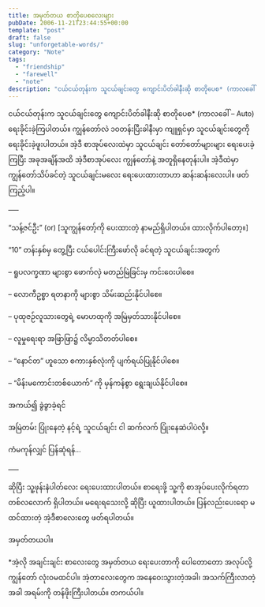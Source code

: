```yaml
---
title: အမှတ်တယ စာတိုပေစလေးများ
pubDate: 2006-11-21T23:44:55+00:00
template: "post"
draft: false
slug: "unforgetable-words/"
category: "Note"
tags:
  - "friendship"
  - "farewell"
  - "note"
description: "ငယ်ငယ်တုန်းက သူငယ်ချင်းတွေ ကျောင်းပိတ်ခါနီးဆို စာတိုပေစ* (ကာလခေါ် &#8211; Auto) ရေးခိုင်းခဲ့ကြပါတယ်။"
---
```


ငယ်ငယ်တုန်းက သူငယ်ချင်းတွေ ကျောင်းပိတ်ခါနီးဆို စာတိုပေစ\* (ကာလခေါ် &#8211; Auto) ရေးခိုင်းခဲ့ကြပါတယ်။ ကျွန်တော်လဲ ၁၀တန်းပြီးခါနီးမှာ ကျူရှင်မှာ သူငယ်ချင်းတွေကို ရေးခိုင်းခဲ့ဖူးပါတယ်။ အဲ့ဒီ စာအုပ်လေးထဲမှာ သူငယ်ချင်း တော်တော်များများ ရေးပေးခဲ့ကြပြီး အခုအချိန်အထိ အဲ့ဒီစာအုပ်လေး ကျွန်တော်နဲ့ အတူရှိနေတုန်းပါ။ အဲ့ဒီထဲမှာ ကျွန်တော်သိပ်ခင်တဲ့ သူငယ်ချင်းမလေး ရေးပေးထားတာဟာ ဆန်းဆန်းလေးပါ။ ဖတ်ကြည့်ပါ။

&#8212;&#8211;

&#8220;သန့်ဇင်ဦး&#8221; (or) [သူကျွန်တော့်ကို ပေးထားတဲ့ နာမည်ရှိပါတယ်။ ထားလိုက်ပါတော့။]

&#8220;10&#8221; တန်းနှစ်မှ တွေ့ပြီး ငယ်ပေါင်းကြီးဖော်လို ခင်ရတဲ့ သူငယ်ချင်းအတွက်

&#8211; ရူပလက္ခဏာ များစွာ ဖောက်လှဲ မတည်မြဲခြင်းမှ ကင်းဝေးပါစေ။

&#8211; လောကီဥစ္စာ ရတနာကို များစွာ သိမ်းဆည်းနိုင်ပါစေ။

&#8211; ပုထုဇဉ်လူသားတွေရဲ့ မောဟထုကို အမြဲမှတ်သားနိုင်ပါစေ။

&#8211; လူမှုရေးရာ အဖြာဖြာ၌ လိမ္မာသိတတ်ပါစေ။

&#8211; &#8220;နောင်တ&#8221; ဟူသော စကားနှစ်လုံးကို ပျက်ရယ်ပြုနိုင်ပါစေ။

&#8211; &#8220;မိန်းမကောင်းတစ်ယောက်&#8221; ကို မှန်ကန်စွာ ရွေးချယ်နိုင်ပါစေ။

အကယ်၍ ခွဲခွာခဲ့ရင်

အမြဲတမ်း ပြုံးနေတဲ့ နင့်ရဲ့ သူငယ်ချင်း ငါ ဆက်လက် ပြုံးနေဆဲပါပဲလို့။

ကံမကုန်လျှင် ပြန်ဆုံရန်&#8230;

&#8212;&#8211;

ဆိုပြီး သူ့ဖုန်းနံပါတ်လေး ရေးပေးထားပါတယ်။ စာရေးဖို့ သူ့ကို စာအုပ်ပေးလိုက်ရတာ တစ်လလောက် ရှိပါတယ်။ မရေးရသေးလို့ ဆိုပြီး ယူထားပါတယ်။ ပြန်လည်းပေးရော မထင်ထားတဲ့ အဲ့ဒီစာလေးတွေ ဖတ်ရပါတယ်။

အမှတ်တယပါ။

\*အဲ့လို အချင်းချင်း စာလေးတွေ အမှတ်တယ ရေးပေးတာကို ပေါတောတော အလုပ်လို့ ကျွန်တော် လုံးဝမထင်ပါ။ အဲ့တာလေးတွေက အနေဝေးသွားတဲ့အခါ၊ အသက်ကြီးလာတဲ့အခါ အရမ်းကို တန်ဖိုးကြီးပါတယ်။ တကယ်ပါ။
